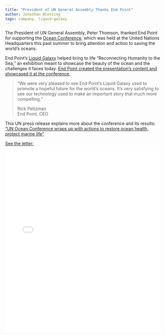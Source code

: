 ```yaml
---
title: "President of UN General Assembly Thanks End Point"
author: Jonathan Blessing
tags: company, liquid-galaxy
---
```


The President of UN General Assembly, Peter Thomson, thanked End Point for supporting the [Ocean Conference](https://oceanconference.un.org/), which was held at the United Nations Headquarters this past summer to bring attention and action to saving the world’s oceans.

End Point’s [Liquid Galaxy](https://liquidgalaxy.endpoint.com/) helped bring to life “Reconnecting Humanity to the Sea,” an exhibition meant to showcase the beauty of the ocean and the challenges it faces today. [End Point created the presentation’s content and showcased it at the conference.](/blog/2017/06/19/liquid-galaxy-at-ocean-conference)

> “We were very pleased to see End Point’s Liquid Galaxy used to promote a hopeful future for the world’s oceans.  It’s very satisfying to see our technology used to make an important story that much more compelling.”
>
> Rick Peltzman  
> End Point, CEO

This UN press release explains more about the conference and its results:  
[“UN Ocean Conference wraps up with actions to restore ocean health, protect marine life”](https://www.un.org/apps/news/story.asp?NewsID=56947)

[See the letter:](/blog/2017/11/17/president-of-the-un-general-assembly/letter.pdf)
<embed src="/blog/2017/11/17/president-of-the-un-general-assembly/letter.pdf" style="width: 100%; height: 600px;" />
